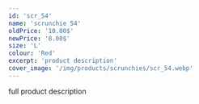 ```yaml
---
id: 'scr_54'
name: 'scrunchie 54'
oldPrice: '10.00$'
newPrice: '8.00$'
size: 'L'
colour: 'Red'
excerpt: 'product description'
cover_image: '/img/products/scrunchies/scr_54.webp'
---
```

full product description
